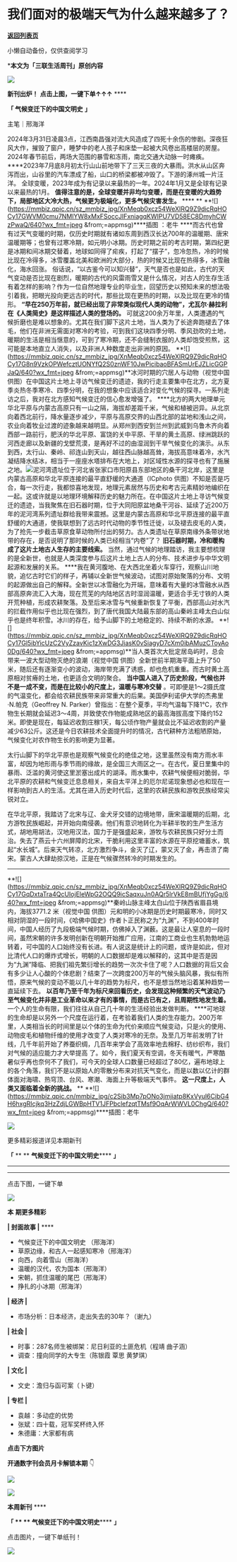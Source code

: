 # 我们面对的极端天气为什么越来越多了？

[**返回列表页**](/gzh/三联生活周刊)

小懒自动备份，仅供查阅学习

***本文为「三联生活周刊」原创内容**

[![](https://mmbiz.qpic.cn/sz_mmbiz_jpg/XnMeqb0xcz54WeXIRQ9Z9dicRqHOCy17GHwrxaIhicgDbezAibOA0y5ib8f2JNYA59dcRBO071ymJOK4FVN4TDNQ5w/640?wx_fmt=jpeg&from;=appmsg)]()

 **新刊出炉！** **点击上图，一键下单↑↑↑** ****

 **「 **气候变迁下的中国文明史**** **」**

主笔｜邢海洋

2024年3月31日凌晨3点，江西南昌强对流大风造成了四死十余伤的惨剧。深夜狂风大作，摧毁了窗户，睡梦中的老人孩子和床垫一起被大风卷出高楼层的房屋。2024年春节前后，两场大范围的暴雪和冻雨，南北交通大动脉一时瘫痪。
****2023年7月底8月初太行山山前地带下了三天三夜的大暴雨。洪水从山区奔泻而出，山谷里的汽车漂成了船，山口的桥梁都被冲毁了。下游的涿州城一片汪洋。
全球变暖，2023年成为有记录以来最热的一年。2024年1月又是全球有记录以来最热的1月。
**值得注意的是，全球变暖并非均匀变暖，而是在变暖的大趋势下，局部地区大冷大热，气候更为极端化，更多气候灾害发生。** **** **
**![](https://mmbiz.qpic.cn/sz_mmbiz_jpg/XnMeqb0xcz54WeXIRQ9Z9dicRqHOCy17GWVM0cmu7NMlYW8xMxFSoccJIFxniagqKWIPU7VD58EC8DmyhCWzPwaQ/640?wx_fmt=jpeg
&from;=appmsg)****插图 ：老牛
****而古代也曾有过天气变暖的时期，仅历史时期就有诸如东周到西汉长达700年的温暖期、唐宋温暖期等；也曾有过寒冷期，如元明小冰期。历史时期之前的考古时期，第四纪更是冰期和间冰期交替着，地球如同得了疟疾，打起了“摆子”，忽冷忽热，冷的时候比现在冷得多，冰雪覆盖北美和欧洲的大部分，热的时候又比现在热得多，冰雪融化，海水回涨。
俗话说，“以古鉴今可以知兴替”，天气是否也是如此，古代的天气变动是否比现在剧烈，暖期的古代的风雷雨雪又是什么情况，对古人的生存生活有着怎样的影响？作为一位自然地理专业的毕业生，回望历史以预知未来的想法吸引着我，把眼光投向更远古的时代，那些比现在更热的时期，以及比现在更冷的情形。
**“早在250万年前，就已经出现了非常类似现代人类的动物”，尤瓦尔·赫拉利在《人类简史》是这样描述人类的登场的。**
可就这200余万年里，人类遭遇的气候折磨也是难以想象的。尤其在我们脚下这片土地，当人类为了长途奔跑褪去了体毛，他们在非洲无需面对寒冷的考验，可到我们这块四季分明、季风劲吹的土地，暖期的生活是相当惬意的，可到了寒冷期，还不会缝制衣服的人类却饱受煎熬，这可能是本地直立人消失，以及非洲人种数度走出非洲的原因。
**![](https://mmbiz.qpic.cn/sz_mmbiz_jpg/XnMeqb0xcz54WeXIRQ9Z9dicRqHOCy17G8n9VzkOPWefcztUONYfQ2S0znWF10JwPicibaoBFASmUrEJZLicGGPJaQ/640?wx_fmt=jpeg
&from;=appmsg)**冰河时期的穴居人与动物（视觉中国
供图）在中国这片土地上寻访气候变迁的遗迹，我的行走主要集中在北方，北方夏季炎热冬季寒冷、四季分明，在我的想象中应该适合对变化气候的探寻。一系列走访之后，我对在北方感知气候变迁的信心愈发增强了。
****北方的两大地理单元华北平原与内蒙古高原只有一山之隔，海拔却差距千米，气候和植被迥异。从北京向着西北前行，降水量逐步减少，平原与高原交界的山西北部的盆地和浅山之间，农业向着牧业过渡的迹象越来越明显。从郑州到西安到兰州到武威到乌鲁木齐向着西部一路前行，肥沃的华北平原、富饶的关中平原、干旱的黄土高原、绿洲跳跃的河西走廊以及新疆的戈壁荒漠，是再好不过的由湿润到干旱气候变化的演示。从东到西，太行山、秦岭、祁连山到天山，越往西山脉越高耸，海拔高意味着冷，水汽凝结降水结冰，相当于一座座水塔排布在大地上，对区域性水源的探寻也有了施展之地。![](https://mmbiz.qpic.cn/sz_mmbiz_jpg/XnMeqb0xcz54WeXIRQ9Z9dicRqHOCy17GuTia9fgLenyIdibfqHyuhc36Y0VF73EqWmIZOukpALm1rMiaLB7wpYIlA/640?wx_fmt=jpeg&from;=appmsg)泥河湾遗址位于河北省张家口市阳原县东部地区的桑干河北岸，这里是内蒙古高原和华北平原连接的最平直舒缓的大通道（ICphoto
供图）不知是否是巧合，每一次行走，我都惊喜地发现，地理元素居然与历史和考古元素精妙地编织在一起。这或许就是以地理环境解释历史的魅力所在。在中国这片土地上寻访气候变迁的遗迹，当我聚焦在旧石器时期，位于大同阳原盆地桑干河谷、延续了近200万年的泥河湾系列遗址群给我带来震撼。这里是内蒙古高原和华北平原连接的最平直舒缓的大通道，使我联想到了远古时代动物的季节性迁徙，以及褪去皮毛的人类，为了抢先一步截击草原食草动物所付出的努力。古人类遗址在草原南缘外条带状地带的存在，是否说明了那时候的人类已经相当“内卷”了？
**旧石器时期，冷和暖构成了这片土地古人生存的主要线索。**
当然，通过气候的地理踏访，我主要想梳理的是全新世，也就是人类深度参与后这片土地上古人的分布、技术进步与中华文明起源和发展的关系。
****我在黄河腹地、在大西北坐着火车穿行，观察山川地貌，追忆古时它们的样子，再辅以全新世气候波动，试图对原始聚落的分布、文明的起源做出自己的解释。全新世以冰雪融化为开端，意味着有大量的冰雪融水从西部高原奔流汇入大海，现在荒芜的内陆地区古时湿润温暖，更适合手无寸铁的人类开荒种植，形成农耕聚落。及至后来冰雪与气候重新恢复了平衡，西部高山对水汽的拦截作用似乎也比现在强烈，到了唐代我国大陆最东部的高山秦岭主峰太白山似乎也是终年积雪。冰川的存在，给予山脚下的土地稳定的、持续不断的水源。
**![](https://mmbiz.qpic.cn/sz_mmbiz_jpg/XnMeqb0xcz54WeXIRQ9Z9dicRqHOCy17Gl5ibYicUzC2VyZzavKic1zXwDG3JiasK0vSiagyD7cXm0ibAMuzCToyAo0Dg/640?wx_fmt=jpeg
&from;=appmsg)**当人类首次大批定居岛屿时，总会带来一波大型动物灭绝的浪潮（视觉中国
供图）全新世前半期海平面上升了50米，随后还有逐渐变小的波动，海岸带充满了诱惑，却也危机重重。而古时黄土高原相对贫瘠的土地，也更适合文明的聚合。
**当中国人进入了历史阶段，气候也并不是一成不变，而是在比较小的尺度上，温暖与寒冷交替**
。可即便是1～2摄氏度的气温变化，都会给农耕民族带来非常重大的后果。美国伊利诺伊大学的杰弗里·N.帕克（Geoffrey N.
Parker）曾指出：在整个夏季，平均气温每下降1℃，农作物生长期就会延迟3～4周，并致使农作物能成熟地区的最高海拔高度下降约152米。即使是现在，每延迟收割庄稼1天，每公顷作物产量就会比不延迟收割的产量减少63公斤。这还是今日农耕技术全面提升时的情况，古代耕种方法粗陋原始，气候变化对农作物生长的影响更为显著。

太行山脚下的华北平原也是观察气候变化的绝佳之地，这里虽然没有南方雨水丰富，却因为地形雨与季节雨的缘故，是全国三大雨区之一。在古代，夏日里集中的暴雨、泛滥的黄河使这里淤塞出成片的湖泽。雨水集中，农耕气候便相对脆弱，华北平原的农耕和气候变迁息息相关，来自太平洋上的厄尔尼诺现象想必也和现在一样影响到古人的生活。尤其在进入历史时代后，这里的农耕民族和游牧民族经常尖锐对立。

在华北平原，我踏访了北宋与辽、金犬牙交错的边境地带，唐宋温暖期的后期，北方游牧民族崛起，并开始向南侵袭。他们有意识地转化为半耕半牧的生产生活方式，胡地用胡法，汉地用汉法，国力于是强盛起来，游牧与农耕民族只好分土而治。失去了燕云十六州屏障的北宋，干脆利用这里丰富的水源在平原挖塘蓄水，筑起“水长城”。后来天气转凉，北方激烈争斗，金灭了辽，蒙又灭了金，再击溃了南宋。蒙古人大肆劫掠汉地，正是在气候骤然转冷的时期发生的。

 ****
**![](https://mmbiz.qpic.cn/sz_mmbiz_jpg/XnMeqb0xcz54WeXIRQ9Z9dicRqHOCy17GqDxtaTra4QcUIojEleWpG2OQQ9icSaqxuJn0AQr5lrVkE8mBUfjYgGg/640?wx_fmt=jpeg
&from;=appmsg)**秦岭山脉主峰太白山位于陕西省眉县境内，海拔3771.2 米（视觉中国
供图）元和明的小冰期是历史时期最寒冷，同时又相对阴湿的一段时间，《哈佛中国史》作者卜正民称之为“九渊”，不到400年时间，中国人经历了九段极端气候时期，仿佛掉入了渊薮。这是最让人窒息的一段时间，虽然宋朝的许多发明创新在明朝开始推广应用，江南的工商业也生机勃勃地运转着，可中国的人口始终没有长进。有人说这是统计上的问题，或许是如此，但对比清代人口的爆炸式增长，明朝的人口数据却是难以解释的，这其中是否是因为“九渊”降临、把我们祖先繁衍增长的趋势一次次卡住了呢？人口数据的背后又会有多少让人心酸的个体悲剧？结束了一次跨度200万年的气候头脑风暴，我似有所悟，原来气候的变动不能以几十年的趋势为标尺，也不是想当然地沿着某种趋势一直延续下去。
**以百年乃至千年为标尺来回看历史，会发现这种频繁的天气波动乃至气候变化并非是工业革命以来才有的事情，而是古已有之，且周期性地发生着。**
一个人的生命有限，我们往往从自己几十年的生活经验出发做判断。
****可地球的生命却是以另外一个尺度在运行着，在考验着我们人类的生存能力。200万年里，人类相当长的时间里是以个体的生命为代价来顺应气候变动，只是火的使用、动物皮毛和植物纤维的使用才改变了人类对寒冷的无奈。及至几万年前发明了针线，几千年前开始了养蚕织绸，几百年来学会了高效率地去棉籽、纺纱织布，我们对气候的适应能力才大举提高
了。如今，我们夏天有空调，冬天有暖气，严寒酷暑似乎再也奈何不了我们，可今天的全球人口数量已经超过了80亿，遍布地球上的各个角落，我们不是以原始人的零散分布来对抗天气变化，而是以数以亿计的群体面对海啸、热穹顶、台风、寒潮、海面上升等极端天气事件。
**这一尺度上，人类又面临着全新的挑战。** **
**![](https://mmbiz.qpic.cn/mmbiz_jpg/c2Sib3Mp7pONo3jmjiatp8KxVyul6CibG4H6hxgRIcjkq3HzZdjLGWBpHTV1JFPbclefzqtTMsf9OqArWWVL0ChgQ/640?wx_fmt=jpeg
&from;=appmsg)****插图：老牛

![](https://mmbiz.qpic.cn/sz_mmbiz_gif/Gg7Qtoh7AicibDa9dG2tGN4Dqm3eJ0r6uKggmGwLSvAkyp65tnhKj7NeKtoED3eHDodSuyG2960WElXsXOv5aaAg/640?wx_fmt=gif&wxfrom;=5&wx;_lazy=1&wx;_co=1&tp;=webp)

  
  
  
  
  
  
  
  
  
  
  
  
  
  
  
  
  
  
  
  

更多精彩报道详见本期新刊

  

 **「** ** ** **气候变迁下的中国文明史****** **」**

 ****

 ****

点击下图，一键下单

  
[![](https://mmbiz.qpic.cn/sz_mmbiz_jpg/XnMeqb0xcz54WeXIRQ9Z9dicRqHOCy17GHwrxaIhicgDbezAibOA0y5ib8f2JNYA59dcRBO071ymJOK4FVN4TDNQ5w/640?wx_fmt=jpeg&from;=appmsg)]()  

  

 **本** **期更多精彩**

  

 **| 封面故事 |** ****

  * 气候变迁下的中国文明史 （邢海洋）
  * 草原边缘，和古人一起感知寒冷（邢海洋）
  * 向西，向着雪山（邢海洋）
  * 温暖的汉代，农为国本（邢海洋）
  * 宋朝，抓住温暖的尾巴（邢海洋）
  * 挣扎的小冰期（邢海洋）

 **| 经济 |**

  * 市场分析：日本经济，走出失去的30年？（谢九）

  
 **| 社会 |**

  * 时事：287名师生被绑架：尼日利亚的土匪危机（程靖 曲子涵）
  * 调查：撞向同学的大专生（陈银霞 覃思 黄梦琪）  

 **| 文化 |**

  * 文史：澹归与函可案（卜键）  

 **| 专栏 |**

  * 袁越：多动症的优势
  * 张斌：四十载，冠军奖杯终入怀
  * 朱德庸：大家都有病  

  

 **点击下方图片**

 **开通数字刊会员月卡解锁本期** 👇

  

[![](https://mmbiz.qpic.cn/mmbiz_png/c2Sib3Mp7pONo3jmjiatp8KxVyul6CibG4Hof2zupIb1yIiayZf1MVOlTvbfAnPo2KCokicc6QJoIms1Yur2VVX6faQ/640?wx_fmt=png&from;=appmsg)]()

  
![](https://mmbiz.qpic.cn/sz_mmbiz_png/Gg7Qtoh7AicibDa9dG2tGN4Dqm3eJ0r6uKof0Q6e50Hbx5nPO53xWC9iaIuVGpiccqqEYAPEUUl3Oia89W1FHzpsEpA/640?wx_fmt=other&wxfrom;=5&wx;_lazy=1&wx;_co=1&tp;=webp)  

 **本周新刊** ****

 **「 ** ** **气候变迁下的中国文明史******** **」**

  

点击图片，一键下单纸刊！

  
[![](https://mmbiz.qpic.cn/sz_mmbiz_jpg/XnMeqb0xcz54WeXIRQ9Z9dicRqHOCy17GHwrxaIhicgDbezAibOA0y5ib8f2JNYA59dcRBO071ymJOK4FVN4TDNQ5w/640?wx_fmt=jpeg&from;=appmsg)]()

